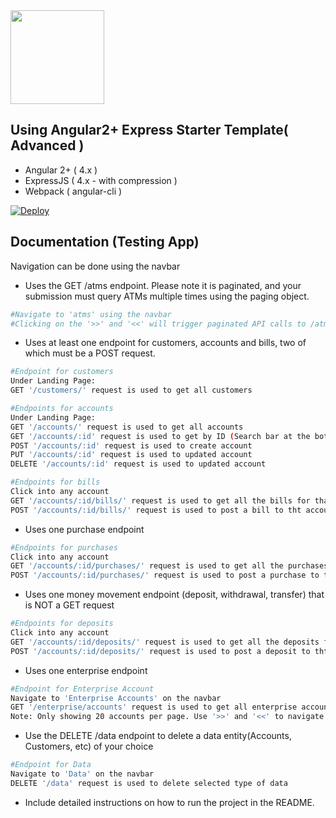 <img width="150" src="http://api.reimaginebanking.com/img/nessie-logo.png" />

## Using Angular2+ Express Starter Template( Advanced )

- Angular 2+ ( 4.x )
- ExpressJS ( 4.x - with compression )
- Webpack ( angular-cli )

[![Deploy](https://www.herokucdn.com/deploy/button.png)](https://heroku.com/deploy)

## Documentation (Testing App)
Navigation can be done using the navbar

- Uses the GET /atms endpoint. Please note it is paginated, and your submission must query ATMs multiple times using the paging object.
```bash
#Navigate to 'atms' using the navbar
#Clicking on the '>>' and '<<' will trigger paginated API calls to /atms routes
```

- Uses at least one endpoint for customers, accounts and bills, two of which must be a POST request.
```bash
#Endpoint for customers
Under Landing Page:
GET '/customers/' request is used to get all customers

#Endpoints for accounts
Under Landing Page:
GET '/accounts/' request is used to get all accounts
GET '/accounts/:id' request is used to get by ID (Search bar at the bottom of the page)
POST '/accounts/:id' request is used to create account
PUT '/accounts/:id' request is used to updated account
DELETE '/accounts/:id' request is used to updated account

#Endpoints for bills
Click into any account
GET '/accounts/:id/bills/' request is used to get all the bills for that account
POST '/accounts/:id/bills/' request is used to post a bill to tht account
```

- Uses one purchase endpoint
```bash
#Endpoints for purchases
Click into any account
GET '/accounts/:id/purchases/' request is used to get all the purchases for that account
POST '/accounts/:id/purchases/' request is used to post a purchase to tht account
```

- Uses one money movement endpoint (deposit, withdrawal, transfer) that is NOT a GET request

```bash
#Endpoints for deposits
Click into any account
GET '/accounts/:id/deposits/' request is used to get all the deposits for that account
POST '/accounts/:id/deposits/' request is used to post a deposit to tht account
```

- Uses one enterprise endpoint
```bash
#Endpoint for Enterprise Account
Navigate to 'Enterprise Accounts' on the navbar
GET '/enterprise/accounts' request is used to get all enterprise accounts
Note: Only showing 20 accounts per page. Use '>>' and '<<' to navigate
```

- Use the DELETE /data endpoint to delete a data entity(Accounts, Customers, etc) of your choice
```bash
#Endpoint for Data
Navigate to 'Data' on the navbar
DELETE '/data' request is used to delete selected type of data
```

- Include detailed instructions on how to run the project in the README.
